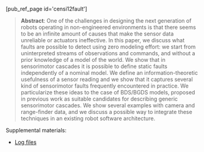[pub_ref_page id='censi12fault']

> **Abstract**:  One of the challenges in designing the next generation of robots operating in non-engineered environments is that there seems to be an infinite amount of causes that make the sensor data unreliable or actuators ineffective. In this paper, we discuss what faults are possible to detect using zero modeling effort: we start from uninterpreted streams of observations and commands, and without a prior knowledge of a model of the world. We show that in sensorimotor cascades it is possible to define static faults independently of a nominal model. We define an information-theoretic usefulness of a sensor reading and we show that it captures several kind of sensorimotor faults frequently encountered in practice. We particularize these ideas to the case of BDS/BGDS models, proposed in previous work as suitable candidates for describing generic sensorimotor cascades. We show several examples with camera and range-finder data, and we discuss a possible way to integrate these techniques in an existing robot software architecture.

[pdf]: https://purl.org/censi/research/2011-fault/2011-fault.pdf
[logs]: https://purl.org/censi/research/2011-fault/logs/

Supplemental materials:

- [Log files][logs]




 